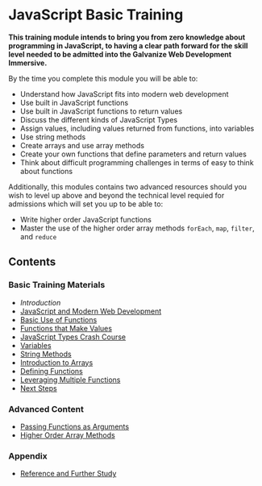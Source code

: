 # JavaScript Basic Training

**This training module intends to bring you from zero knowledge about programming in JavaScript, to having a clear path forward for the skill level needed to be admitted into the Galvanize Web Development Immersive.**

By the time you complete this module you will be able to:

- Understand how JavaScript fits into modern web development
- Use built in JavaScript functions
- Use built in JavaScript functions to return values
- Discuss the different kinds of JavaScript Types
- Assign values, including values returned from functions, into variables
- Use string methods
- Create arrays and use array methods
- Create your own functions that define parameters and return values
- Think about difficult programming challenges in terms of easy to think about functions

Additionally, this modules contains two advanced resources should you wish to level up above and beyond the technical level requied for admissions which will set you up to be able to:

- Write higher order JavaScript functions
- Master the use of the higher order array methods `forEach`, `map`, `filter`, and `reduce`

## Contents

### Basic Training Materials

- *Introduction*
- [JavaScript and Modern Web Development](markdown/modern_web_development.md)
- [Basic Use of Functions](markdown/basic_use_of_functions.md)
- [Functions that Make Values](markdown/functions_that_make_values.md)
- [JavaScript Types Crash Course](markdown/type_crash_course.md)
- [Variables](markdown/variables.md)
- [String Methods](markdown/string_methods.md)
- [Introduction to Arrays](markdown/intro_to_arrays.md)
- [Defining Functions](markdown/defining_functions.md)
- [Leveraging Multiple Functions](markdown/leveraging_multiple_functions.md)
- [Next Steps](markdown/next_steps.md)

### Advanced Content

- [Passing Functions as Arguments](markdown/passing_functions_as_arguments.md)
- [Higher Order Array Methods](markdown/higher_order_array_methods.md)

### Appendix

- [Reference and Further Study](markdown/reference.md)
